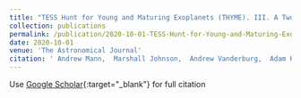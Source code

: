 ```yaml
---
title: "TESS Hunt for Young and Maturing Exoplanets (THYME). III. A Two-planet System in the 400 Myr Ursa Major Group"
collection: publications
permalink: /publication/2020-10-01-TESS-Hunt-for-Young-and-Maturing-Exoplanets-THYME-III-A-Two-planet-System-in-the-400-Myr-Ursa-Major-Group
date: 2020-10-01
venue: 'The Astronomical Journal'
citation: ' Andrew Mann,  Marshall Johnson,  Andrew Vanderburg,  Adam Kraus,  Aaron Rizzuto,  Mackenna Wood,  Jonathan Bush,  Keighley Rockcliffe,  Elisabeth Newton,  David Latham,  Eric Mamajek,  George Zhou,  Samuel Quinn,  Pa Thao,  Serena Benatti,  Rosario Cosentino,  Silvano Desidera,  Avet Harutyunyan,  Christophe Lovis,  Annelies Mortier,  Francesco Pepe,  Ennio Poretti,  Thomas Wilson,  Martti Kristiansen,  Robert Gagliano,  Thomas Jacobs,  Daryll LaCourse,  Mark Omohundro,  Hans Schwengeler,  Ivan Terentev,  Stephen Kane,  Michelle Hill,  Markus Rabus,  Gilbert Esquerdo,  Perry Berlind,  Karen Collins,  Gabriel Murawski,  Nezar Sallam,  Michael Aitken,  Bob Massey,  George Ricker,  Roland Vanderspek,  Sara Seager,  Joshua Winn,  Jon Jenkins,  Thomas Barclay,  Douglas Caldwell,  Diana Dragomir,  John Doty,  Ana Glidden,  Peter Tenenbaum,  Guillermo Torres,  Joseph Twicken,  Jr. Villanueva, &quot;TESS Hunt for Young and Maturing Exoplanets (THYME). III. A Two-planet System in the 400 Myr Ursa Major Group.&quot; The Astronomical Journal, 2020.'
---
```

Use [Google Scholar](https://scholar.google.com/scholar?q=TESS+Hunt+for+Young+and+Maturing+Exoplanets+(THYME).+III.+A+Two+planet+System+in+the+400+Myr+Ursa+Major+Group){:target="_blank"} for full citation